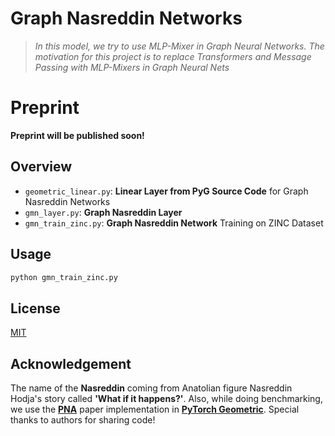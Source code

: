 # Graph Nasreddin Networks

> *In this model, we try to use MLP-Mixer in Graph Neural Networks. The motivation for this project is to replace Transformers and Message Passing with MLP-Mixers in Graph Neural Nets*

# Preprint

**Preprint will be published soon!**
## Overview

* ```geometric_linear.py```: **Linear Layer from PyG Source Code** for Graph Nasreddin Networks
* ```gmn_layer.py```: **Graph Nasreddin Layer** 
* ```gmn_train_zinc.py```: **Graph Nasreddin Network** Training on ZINC Dataset

## Usage
```bash
python gmn_train_zinc.py
```

## License

[MIT](LICENSE)

## Acknowledgement

The name of the **Nasreddin** coming from Anatolian figure Nasreddin Hodja's story called **'What if it happens?'**. Also, while doing benchmarking, we use the **[PNA](https://arxiv.org/pdf/2004.05718.pdf)** paper implementation in **[PyTorch Geometric](https://github.com/pyg-team/pytorch_geometric/blob/master/examples/pna.py)**. Special thanks to authors for sharing code!